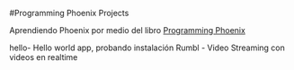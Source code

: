 #Programming Phoenix Projects

Aprendiendo Phoenix por medio del libro [Programming Phoenix](https://pragprog.com/book/phoenix/programming-phoenix)

hello- Hello world app, probando instalación
Rumbl - Video Streaming con videos en realtime
